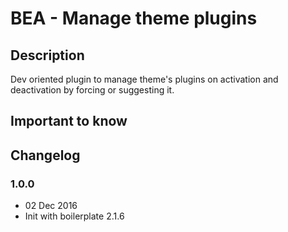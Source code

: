 # BEA - Manage theme plugins

## Description ##

Dev oriented plugin to manage theme's plugins on activation and deactivation by forcing or suggesting it.

## Important to know ##

## Changelog ##

### 1.0.0
* 02 Dec 2016
* Init with boilerplate 2.1.6